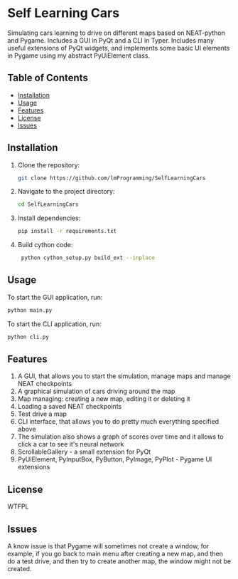 # Self Learning Cars

Simulating cars learning to drive on different maps based on NEAT-python and Pygame. Includes a GUI in PyQt and a CLI in Typer.
Includes many useful extensions of PyQt widgets, and implements some basic UI elements in Pygame using my abstract PyUiElement class.

## Table of Contents

- [Installation](#installation)
- [Usage](#usage)
- [Features](#features)
- [License](#license)
- [Issues](#issues)

## Installation

1. Clone the repository:
    ```sh
    git clone https://github.com/lmProgramming/SelfLearningCars
    ```
2. Navigate to the project directory:
    ```sh
    cd SelfLearningCars
    ```
3. Install dependencies:
    ```sh
    pip install -r requirements.txt
    ```
4. Build cython code:
   ```sh
    python cython_setup.py build_ext --inplace
    ```

## Usage

To start the GUI application, run:
```sh
python main.py
```
To start the CLI application, run:
```sh
python cli.py
```

## Features

1. A GUI, that allows you to start the simulation, manage maps and manage NEAT checkpoints
2. A graphical simulation of cars driving around the map
3. Map managing: creating a new map, editing it or deleting it
4. Loading a saved NEAT checkpoints
5. Test drive a map
6. CLI interface, that allows you to do pretty much everything specified above
7. The simulation also shows a graph of scores over time and it allows to click a car to see it's neural network
8. ScrollableGallery - a small extension for PyQt
9. PyUiElement, PyInputBox, PyButton, PyImage, PyPlot - Pygame UI extensions

## License

WTFPL

## Issues

A know issue is that Pygame will sometimes not create a window, for example, if you go back to main menu after creating a new map, and then do a test drive, and then try to create another map, the window might not be created.
